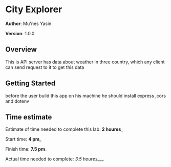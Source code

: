 # City Explorer

**Author**: Mu'nes Yasin

**Version**: 1.0.0 


## Overview
This is API server has data about weather in three country, which any client can send request to it to get this data

## Getting Started
before the user build this app on his machine he should install express ,cors and dotenv

## Time estimate 


Estimate of time needed to complete this lab: __2 houres___

Start time: __4 pm___

Finish time: __7.5 pm___

Actual time needed to complete: _3.5 houres____